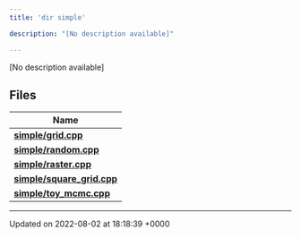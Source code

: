```yaml
---
title: 'dir simple'

description: "[No description available]"

---
```







[No description available]

## Files

| Name           |
| -------------- |
| **[simple/grid.cpp](/documentation/code/gambit_sphinx/files/grid_8cpp/#file-grid.cpp)**  |
| **[simple/random.cpp](/documentation/code/gambit_sphinx/files/random_8cpp/#file-random.cpp)**  |
| **[simple/raster.cpp](/documentation/code/gambit_sphinx/files/raster_8cpp/#file-raster.cpp)**  |
| **[simple/square_grid.cpp](/documentation/code/gambit_sphinx/files/square__grid_8cpp/#file-square-grid.cpp)**  |
| **[simple/toy_mcmc.cpp](/documentation/code/gambit_sphinx/files/toy__mcmc_8cpp/#file-toy-mcmc.cpp)**  |






-------------------------------

Updated on 2022-08-02 at 18:18:39 +0000
